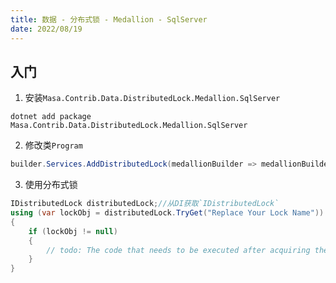 ```yaml
---
title: 数据 - 分布式锁 - Medallion - SqlServer
date: 2022/08/19
---
```


## 入门

1. 安装`Masa.Contrib.Data.DistributedLock.Medallion.SqlServer`

``` shell
dotnet add package Masa.Contrib.Data.DistributedLock.Medallion.SqlServer
```

2. 修改类`Program`

``` C#
builder.Services.AddDistributedLock(medallionBuilder => medallionBuilder.UseSqlServer("server=localhost;uid=sa;pwd=P@ssw0rd;database=identity"));
```

3. 使用分布式锁

``` C#
IDistributedLock distributedLock;//从DI获取`IDistributedLock`
using (var lockObj = distributedLock.TryGet("Replace Your Lock Name"))
{
    if (lockObj != null)
    {
        // todo: The code that needs to be executed after acquiring the distributed lock
    }
}
```